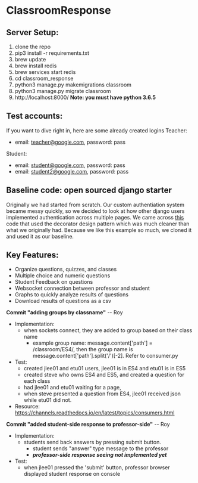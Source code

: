 # ClassroomResponse

## Server Setup:

1. clone the repo
2. pip3 install -r requirements.txt
3. brew update
4. brew install redis
5. brew services start redis
6. cd classroom_response
7. python3 manage.py makemigrations classroom
8. python3 manage.py migrate classroom
9. http://localhost:8000/
**Note: you must have python 3.6.5**

## Test accounts:
If you want to dive right in, here are some already created logins
Teacher:
* email: teacher@google.com, password: pass

Student:
* email: student@google.com, password: pass
* email: student2@google.com, password: pass

## Baseline code: open sourced django starter
Originally we had started from scratch. Our custom authentiation system became messy quickly, so we decided to look at how other django users implemented authentication across multiple pages. We came across [this](https://github.com/sibtc/django-multiple-user-types-example/) code that used the decorator design pattern which was much cleaner than what we originally had. Because we like this example so much, we cloned it and used it as our baseline.

## Key Features:
* Organize questions, quizzes, and classes
* Multiple choice and numeric questions
* Student Feedback on questions
* Websocket connection between professor and student
* Graphs to quickly analyze results of questions
* Download results of questions as a csv

**Commit "adding groups by classname"** -- Roy
* Implementation:
	* when sockets connect, they are added to group based on their class name
		* example group name: message.content['path'] = /classroom/ES4/, then the group name is message.content['path'].split('/')[-2]. Refer to consumer.py
* Test:
	* created jlee01 and etu01 users, jlee01 is in ES4 and etu01 is in ES5
	* created steve who owns ES4 and ES5, and created a question for each class
	* had jlee01 and etu01 waiting for a page, 
	* when steve presented a question from ES4, jlee01 received json while etu01 did not.
* Resource: https://channels.readthedocs.io/en/latest/topics/consumers.html
	

**Commit "added student-side response to professor-side"** -- Roy
* Implementation: 
	* students send back answers by pressing submit button.
		* student sends "answer" type message to the professor
		* ***professor-side response seeing not implemented yet***
* Test:
	* when jlee01 pressed the 'submit' button, professor browser displayed student response on console

